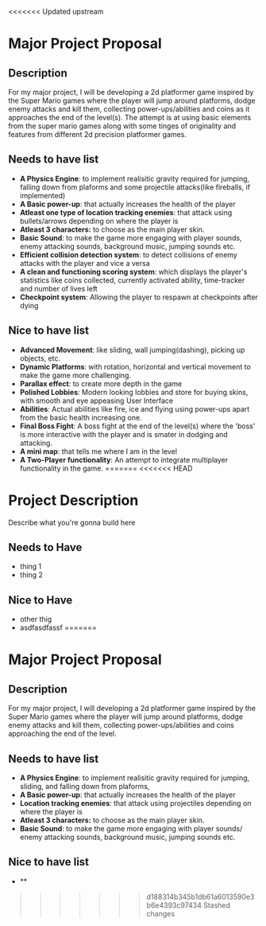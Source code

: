 <<<<<<< Updated upstream
# Major Project Proposal

## Description
For my major project, I will be developing a 2d platformer game inspired by the Super Mario games where the player will jump around platforms, dodge enemy attacks and kill them, collecting power-ups/abilities and coins as it approaches the end of the level(s). The attempt is at using basic elements from the super mario games along with some tinges of originality and features from different 2d precision platformer games.  

## Needs to have list
- **A Physics Engine**: to implement realisitic gravity required for jumping, falling down from plaforms and some projectile attacks(like fireballs, if implemented)
- **A Basic power-up**: that actually increases the health of the player
- **Atleast one type of location tracking enemies**: that attack using bullets/arrows depending on where the player is
- **Atleast 3 characters:** to choose as the main player skin.
- **Basic Sound**: to make the game more engaging with player sounds, enemy attacking sounds, background music, jumping sounds etc.
- **Efficient collision detection system**: to detect collisions of enemy attacks with the player and vice a versa
- **A clean and functioning scoring system**: which displays the player's statistics like coins collected, currently activated ability, time-tracker and number of lives left 
- **Checkpoint system**: Allowing the player to respawn at checkpoints after dying 

## Nice to have list
- **Advanced Movement**: like sliding, wall jumping(dashing), picking up objects, etc.
- **Dynamic Platforms**: with rotation, horizontal and vertical movement to make the game more challenging.
- **Parallax effect**: to create more depth in the game 
- **Polished Lobbies**: Modern looking lobbies and store for buying skins, with smooth and eye appeasing User Interface
- **Abilities**: Actual abilities like fire, ice and flying using power-ups apart from the basic health increasing one.
- **Final Boss Fight**: A boss fight at the end of the level(s) where the 'boss' is more interactive with the player and is smater in dodging and attacking.
- **A mini map**: that tells me where I am in the level
- **A Two-Player functionality**: An attempt to integrate multiplayer functionality in the game.
=======
<<<<<<< HEAD
# Project Description

Describe what you're gonna build here

## Needs to Have
- thing 1
- thing 2

## Nice to Have

- other thig
- asdfasdfassf
=======
# Major Project Proposal

## Description
For my major project, I will developing a 2d platformer game inspired by the Super Mario games where the player will jump around platforms, dodge enemy attacks and kill them, collecting power-ups/abilities and coins approaching the end of the level. 

## Needs to have list
- **A Physics Engine**: to implement realisitic gravity required for jumping, sliding, and falling down from plaforms, 
- **A Basic power-up**: that actually increases the health of the player
- **Location tracking enemies**: that attack using projectiles depending on where the player is
- **Atleast 3 characters:** to choose as the main player skin.
- **Basic Sound**: to make the game more engaging with player sounds/ enemy attacking sounds, background music, jumping sounds etc.

## Nice to have list
- ** 
>>>>>>> d188314b345b1db61a6013590e3b6e4393c97434
>>>>>>> Stashed changes
